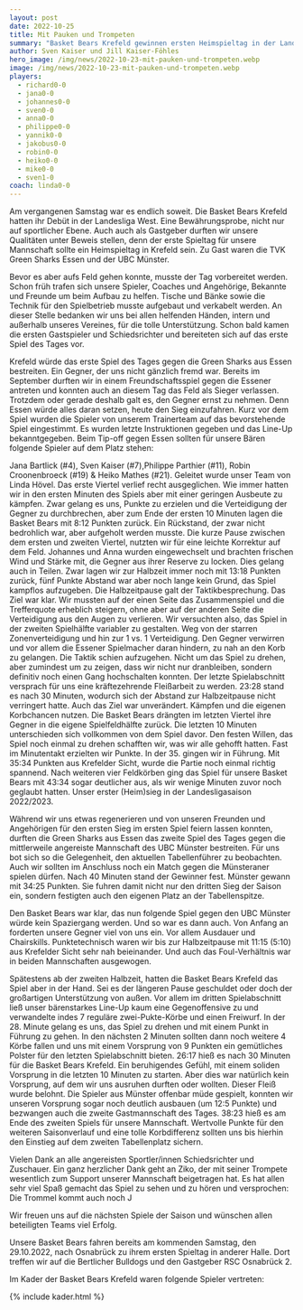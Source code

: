 ```yaml
---
layout: post
date: 2022-10-25
title: Mit Pauken und Trompeten
summary: "Basket Bears Krefeld gewinnen ersten Heimspieltag in der Landesliga! "
author: Sven Kaiser und Jill Kaiser-Föhles
hero_image: /img/news/2022-10-23-mit-pauken-und-trompeten.webp
image: /img/news/2022-10-23-mit-pauken-und-trompeten.webp
players:
  - richard0-0
  - jana0-0
  - johannes0-0
  - sven0-0
  - anna0-0
  - philippe0-0
  - yannik0-0
  - jakobus0-0
  - robin0-0
  - heiko0-0
  - mike0-0
  - sven1-0
coach: linda0-0
---
```

Am vergangenen Samstag war es endlich soweit. Die Basket Bears Krefeld hatten ihr Debüt in der Landesliga West. Eine Bewährungsprobe, nicht nur auf sportlicher Ebene. Auch auch als Gastgeber durften wir unsere Qualitäten unter Beweis stellen, denn der erste Spieltag für unsere Mannschaft sollte ein Heimspieltag in Krefeld sein. Zu Gast waren die TVK Green Sharks Essen und der UBC Münster.

Bevor es aber aufs Feld gehen konnte, musste der Tag vorbereitet werden. Schon früh trafen sich unsere Spieler, Coaches und Angehörige, Bekannte und Freunde um beim Aufbau zu helfen. Tische und Bänke sowie die Technik für den Spielbetrieb musste aufgebaut und verkabelt werden. An dieser Stelle bedanken wir uns bei allen helfenden Händen, intern und außerhalb unseres Vereines, für die tolle Unterstützung. Schon bald kamen die ersten Gastspieler und Schiedsrichter und bereiteten sich auf das erste Spiel des Tages vor.

Krefeld würde das erste Spiel des Tages gegen die Green Sharks aus Essen bestreiten. Ein Gegner, der uns nicht gänzlich fremd war. Bereits im September durften wir in einem Freundschaftsspiel gegen die Essener antreten und konnten auch an diesem Tag das Feld als Sieger verlassen. Trotzdem oder gerade deshalb galt es, den Gegner ernst zu nehmen. Denn Essen würde alles daran setzen, heute den Sieg einzufahren. Kurz vor dem Spiel wurden die Spieler von unserem Trainerteam auf das bevorstehende Spiel eingestimmt. Es wurden letzte Instruktionen gegeben und das Line-Up bekanntgegeben. Beim Tip-off gegen Essen sollten für unsere Bären folgende Spieler auf dem Platz stehen:

Jana Bartlick (#4), Sven Kaiser (#7),Philippe Parthier (#11), Robin Croonenbroeck (#19) & Heiko Mathes (#21). Geleitet wurde unser Team von Linda Hövel. Das erste Viertel verlief recht ausgeglichen. Wie immer hatten wir in den ersten Minuten des Spiels aber mit einer geringen Ausbeute zu kämpfen. Zwar gelang es uns, Punkte zu erzielen und die Verteidigung der Gegner zu durchbrechen, aber zum Ende der ersten 10 Minuten lagen die Basket Bears mit 8:12 Punkten zurück. Ein Rückstand, der zwar nicht bedrohlich war, aber aufgeholt werden musste. Die kurze Pause zwischen dem ersten und zweiten Viertel, nutzten wir für eine leichte Korrektur auf dem Feld. Johannes und Anna wurden eingewechselt und brachten frischen Wind und Stärke mit, die Gegner aus ihrer Reserve zu locken. Dies gelang auch in Teilen. Zwar lagen wir zur Halbzeit immer noch mit 13:18 Punkten zurück, fünf Punkte Abstand war aber noch lange kein Grund, das Spiel kampflos aufzugeben. Die Halbzeitpause galt der Taktikbesprechung. Das Ziel war klar. Wir mussten auf der einen Seite das Zusammenspiel und die Trefferquote erheblich steigern, ohne aber auf der anderen Seite die Verteidigung aus den Augen zu verlieren. Wir versuchten also, das Spiel in der zweiten Spielhälfte variabler zu gestalten. Weg von der starren Zonenverteidigung und hin zur 1 vs. 1 Verteidigung. Den Gegner verwirren und vor allem die Essener Spielmacher daran hindern, zu nah an den Korb zu gelangen. Die Taktik schien aufzugehen. Nicht um das Spiel zu drehen, aber zumindest um zu zeigen, dass wir nicht nur dranbleiben, sondern definitiv noch einen Gang hochschalten konnten. Der letzte Spielabschnitt versprach für uns eine kräftezehrende Fleißarbeit zu werden. 23:28 stand es nach 30 Minuten, wodurch sich der Abstand zur Halbzeitpause nicht verringert hatte. Auch das Ziel war unverändert. Kämpfen und die eigenen Korbchancen nutzen. Die Basket Bears drängten im letzten Viertel ihre Gegner in die eigene Spielfeldhälfte zurück. Die letzten 10 Minuten unterschieden sich vollkommen von dem Spiel davor. Den festen Willen, das Spiel noch einmal zu drehen schafften wir, was wir alle gehofft hatten. Fast im Minutentakt erzielten wir Punkte. In der 35. gingen wir in Führung. Mit 35:34 Punkten aus Krefelder Sicht, wurde die Partie noch einmal richtig spannend. Nach weiteren vier Feldkörben ging das Spiel für unsere Basket Bears mit 43:34 sogar deutlicher aus, als wir wenige Minuten zuvor noch geglaubt hatten. Unser erster (Heim)sieg in der Landesligasaison 2022/2023.

Während wir uns etwas regenerieren und von unseren Freunden und Angehörigen für den ersten Sieg im ersten Spiel feiern lassen konnten, durften die Green Sharks aus Essen das zweite Spiel des Tages gegen die mittlerweile angereiste Mannschaft des UBC Münster bestreiten. Für uns bot sich so die Gelegenheit, den aktuellen Tabellenführer zu beobachten. Auch wir sollten im Anschluss noch ein Match gegen die Münsteraner spielen dürfen. Nach 40 Minuten stand der Gewinner fest. Münster gewann mit 34:25 Punkten. Sie fuhren damit nicht nur den dritten Sieg der Saison ein, sondern festigten auch den eigenen Platz an der Tabellenspitze.

Den Basket Bears war klar, das nun folgende Spiel gegen den UBC Münster würde kein Spaziergang werden. Und so war es dann auch. Von Anfang an forderten unsere Gegner viel von uns ein. Vor allem Ausdauer und Chairskills. Punktetechnisch waren wir bis zur Halbzeitpause mit 11:15 (5:10) aus Krefelder Sicht sehr nah beieinander. Und auch das Foul-Verhältnis war in beiden Mannschaften ausgewogen.

Spätestens ab der zweiten Halbzeit, hatten die Basket Bears Krefeld das Spiel aber in der Hand. Sei es der längeren Pause geschuldet oder doch der großartigen Unterstützung von außen. Vor allem im dritten Spielabschnitt ließ unser bärenstarkes Line-Up kaum eine Gegenoffensive zu und verwandelte indes 7 reguläre zwei-Pukte-Körbe und einen Freiwurf. In der 28. Minute gelang es uns, das Spiel zu drehen und mit einem Punkt in Führung zu gehen. In den nächsten 2 Minuten sollten dann noch weitere 4 Körbe fallen und uns mit einem Vorsprung von 9 Punkten ein gemütliches Polster für den letzten Spielabschnitt bieten. 26:17 hieß es nach 30 Minuten für die Basket Bears Krefeld. Ein beruhigendes Gefühl, mit einem soliden Vorsprung in die letzten 10 Minuten zu starten. Aber dies war natürlich kein Vorsprung, auf dem wir uns ausruhen durften oder wollten. Dieser Fleiß wurde belohnt. Die Spieler aus Münster offenbar müde gespielt, konnten wir unseren Vorsprung sogar noch deutlich ausbauen (um 12:5 Punkte) und bezwangen auch die zweite Gastmannschaft des Tages. 38:23 hieß es am Ende des zweiten Spiels für unsere Mannschaft. Wertvolle Punkte für den weiteren Saisonverlauf und eine tolle Korbdifferenz sollten uns bis hierhin den Einstieg auf dem zweiten Tabellenplatz sichern.

Vielen Dank an alle angereisten Sportler/innen Schiedsrichter und Zuschauer. Ein ganz herzlicher Dank geht an Ziko, der mit seiner Trompete wesentlich zum Support unserer Mannschaft beigetragen hat. Es hat allen sehr viel Spaß gemacht das Spiel zu sehen und zu hören und versprochen: Die Trommel kommt auch noch J

Wir freuen uns auf die nächsten Spiele der Saison und wünschen allen beteiligten Teams viel Erfolg.

Unsere Basket Bears fahren bereits am kommenden Samstag, den 29.10.2022, nach Osnabrück zu ihrem ersten Spieltag in anderer Halle. Dort treffen wir auf die Bertlicher Bulldogs und den Gastgeber RSC Osnabrück 2.

Im Kader der Basket Bears Krefeld waren folgende Spieler vertreten:

{% include kader.html %}
